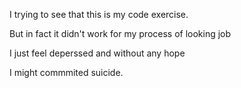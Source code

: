 I trying to see that this is my code exercise. 

But in fact it didn't work for my process of looking job 

I just feel deperssed and without any hope

I might commmited suicide. 

